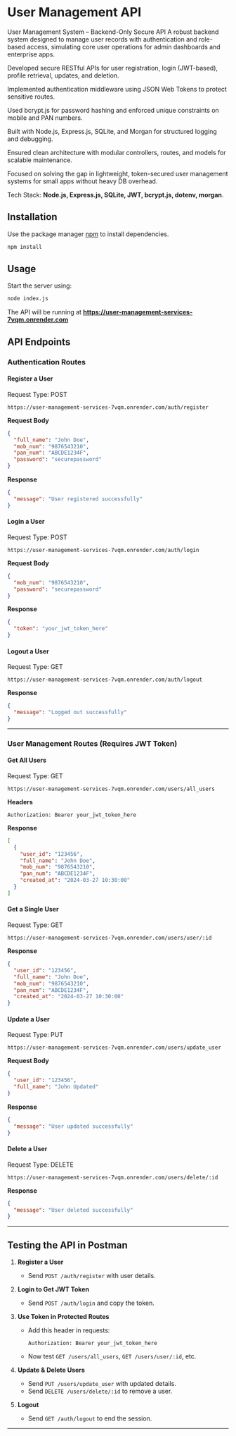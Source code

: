 # User Management API

User Management System – Backend-Only Secure API
A robust backend system designed to manage user records with authentication and role-based access, simulating core user operations for admin dashboards and enterprise apps.

Developed secure RESTful APIs for user registration, login (JWT-based), profile retrieval, updates, and deletion.

Implemented authentication middleware using JSON Web Tokens to protect sensitive routes.

Used bcrypt.js for password hashing and enforced unique constraints on mobile and PAN numbers.

Built with Node.js, Express.js, SQLite, and Morgan for structured logging and debugging.

Ensured clean architecture with modular controllers, routes, and models for scalable maintenance.

Focused on solving the gap in lightweight, token-secured user management systems for small apps without heavy DB overhead.

Tech Stack: **Node.js, Express.js, SQLite, JWT, bcrypt.js, dotenv, morgan**. 

## Installation

Use the package manager [npm](https://www.npmjs.com/) to install dependencies.

```bash
npm install
```



## Usage

Start the server using:

```bash
node index.js
```

The API will be running at **https://user-management-services-7vqm.onrender.com**

## API Endpoints

### Authentication Routes

#### Register a User
Request Type: POST
```https
https://user-management-services-7vqm.onrender.com/auth/register
```
**Request Body**
```json
{
  "full_name": "John Doe",
  "mob_num": "9876543210",
  "pan_num": "ABCDE1234F",
  "password": "securepassword"
}
```
**Response**
```json
{
  "message": "User registered successfully"
}
```

#### Login a User
Request Type: POST
```https
https://user-management-services-7vqm.onrender.com/auth/login
```
**Request Body**
```json
{
  "mob_num": "9876543210",
  "password": "securepassword"
}
```
**Response**
```json
{
  "token": "your_jwt_token_here"
}
```

#### Logout a User
Request Type: GET
```https
https://user-management-services-7vqm.onrender.com/auth/logout
```
**Response**
```json
{
  "message": "Logged out successfully"
}
```

---

### User Management Routes (Requires JWT Token)

#### Get All Users
Request Type: GET
```https
https://user-management-services-7vqm.onrender.com/users/all_users
```
**Headers**
```
Authorization: Bearer your_jwt_token_here
```
**Response**
```json
[
  {
    "user_id": "123456",
    "full_name": "John Doe",
    "mob_num": "9876543210",
    "pan_num": "ABCDE1234F",
    "created_at": "2024-03-27 10:30:00"
  }
]
```

#### Get a Single User
Request Type: GET
```https
https://user-management-services-7vqm.onrender.com/users/user/:id
```
**Response**
```json
{
  "user_id": "123456",
  "full_name": "John Doe",
  "mob_num": "9876543210",
  "pan_num": "ABCDE1234F",
  "created_at": "2024-03-27 10:30:00"
}
```

#### Update a User
Request Type: PUT
```https
https://user-management-services-7vqm.onrender.com/users/update_user
```
**Request Body**
```json
{
  "user_id": "123456",
  "full_name": "John Updated"
}
```
**Response**
```json
{
  "message": "User updated successfully"
}
```

#### Delete a User
Request Type: DELETE
```https
https://user-management-services-7vqm.onrender.com/users/delete/:id
```
**Response**
```json
{
  "message": "User deleted successfully"
}
```

---

## Testing the API in Postman

1. **Register a User**
   - Send `POST /auth/register` with user details.
   
2. **Login to Get JWT Token**
   - Send `POST /auth/login` and copy the token.

3. **Use Token in Protected Routes**
   - Add this header in requests:
     ```
     Authorization: Bearer your_jwt_token_here
     ```
   - Now test `GET /users/all_users`, `GET /users/user/:id`, etc.

4. **Update & Delete Users**
   - Send `PUT /users/update_user` with updated details.
   - Send `DELETE /users/delete/:id` to remove a user.

5. **Logout**
   - Send `GET /auth/logout` to end the session.

---


